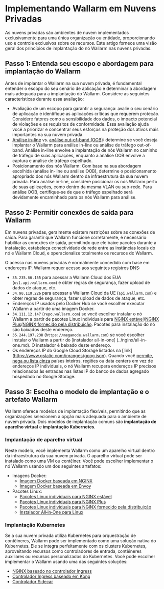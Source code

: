 [ip-lists-docs]:                    ../../user-guides/ip-lists/overview.md

# Implementando Wallarm em Nuvens Privadas

As nuvens privadas são ambientes de nuvem implementados exclusivamente para uma única organização ou entidade, proporcionando uso e controle exclusivos sobre os recursos. Este artigo fornece uma visão geral dos princípios de implantação do nó Wallarm nas nuvens privadas.

## Passo 1: Entenda seu escopo e abordagem para implantação do Wallarm

Antes de implantar o Wallarm na sua nuvem privada, é fundamental entender o escopo do seu cenário de aplicação e determinar a abordagem mais adequada para a implantação do Wallarm. Considere as seguintes características durante essa avaliação:

* Avaliação de um escopo para garantir a segurança: avalie o seu cenário de aplicação e identifique as aplicações críticas que requerem proteção. Considere fatores como a sensibilidade dos dados, o impacto potencial de violações e os requisitos de conformidade. Essa avaliação ajuda você a priorizar e concentrar seus esforços na proteção dos ativos mais importantes na sua nuvem privada.
* [Análise in-line](../inline/overview.md) vs. [análise out-of-band (OOB)](../oob/overview.md): determine se você deseja implantar o Wallarm para análise in-line ou análise de tráfego out-of-band. Análise in-line envolve a implantação de nós Wallarm no caminho de tráfego de suas aplicações, enquanto a análise OOB envolve a captura e análise de tráfego espelhado.
* Posicionamento dos nós Wallarm: Com base na sua abordagem escolhida (análise in-line ou análise OOB), determine o posicionamento apropriado dos nós Wallarm dentro da infraestrutura da sua nuvem privada. Para análise in-line, considere posicionar os nós Wallarm perto de suas aplicações, como dentro da mesma VLAN ou sub-rede. Para análise OOB, certifique-se de que o tráfego espelhado será devidamente encaminhado para os nós Wallarm para análise.

## Passo 2: Permitir conexões de saída para Wallarm

Em nuvens privadas, geralmente existem restrições sobre as conexões de saída. Para garantir que Wallarm funcione corretamente, é necessário habilitar as conexões de saída, permitindo que ele baixe pacotes durante a instalação, estabeleça conectividade de rede entre as instâncias locais do nó e Wallarm Cloud, e operacionalize totalmente os recursos do Wallarm.

O acesso nas nuvens privadas é normalmente concedido com base em endereços IP. Wallarm requer acesso aos seguintes registros DNS:

* `35.235.66.155` para acessar a Wallarm Cloud dos EUA (`us1.api.wallarm.com`) e obter regras de segurança, fazer upload de dados de ataque, etc.
* `34.90.110.226` para acessar a Wallarm Cloud da UE (`api.wallarm.com`) e obter regras de segurança, fazer upload de dados de ataque, etc.
* Endereços IP usados pelo Docker Hub se você escolher executar Wallarm a partir de uma imagem Docker.
* `34.111.12.147` (`repo.wallarm.com`) se você escolher instalar o nó Wallarm a partir de pacotes Linux individuais para [NGINX estável](../nginx/dynamic-module.md)/[NGINX Plus](../nginx-plus.md)/[NGINX fornecido pela distribuição](../nginx/dynamic-module-from-distr.md). Pacotes para instalação do nó são baixados deste endereço.
* `35.244.197.238` (`https://meganode.wallarm.com`) se você escolher instalar o Wallarm a partir do [instalador all-in-one] (../nginx/all-in-one.md). O instalador é baixado deste endereço.
* Os endereços IP do Google Cloud Storage listados na [link] (https://www.gstatic.com/ipranges/goog.json). Quando você [permite, nega ou lista cinza][ip-lists-docs] países inteiros, regiões ou data centers em vez de endereços IP individuais, o nó Wallarm recupera endereços IP precisos relacionados às entradas nas listas IP do banco de dados agregado hospedado no Google Storage.

## Passo 3: Escolha o modelo de implantação e o artefato Wallarm

Wallarm oferece modelos de implantação flexíveis, permitindo que as organizações selecionem a opção mais adequada para o ambiente de nuvem privada. Dois modelos de implantação comuns são **implantação de aparelho virtual** e **implantação Kubernetes**.

### Implantação de aparelho virtual

Neste modelo, você implementa Wallarm como um aparelho virtual dentro da infraestrutura da sua nuvem privada. O aparelho virtual pode ser instalado como uma VM ou contêiner. Você pode escolher implementar o nó Wallarm usando um dos seguintes artefatos:

* Imagens Docker:
    * [Imagem Docker baseada em NGINX](../../admin-en/installation-docker-en.md)
    * [Imagem Docker baseada em Envoy](../../admin-en/installation-guides/envoy/envoy-docker.md)
* Pacotes Linux:
    * [Pacotes Linux individuais para NGINX estável](../nginx/dynamic-module.md)
    * [Pacotes Linux individuais para NGINX Plus](../nginx-plus.md)
    * [Pacotes Linux individuais para NGINX fornecido pela distribuição](../nginx/dynamic-module-from-distr.md)
    * [Instalador All‑in‑One para Linux](../nginx/all-in-one.md)

### Implantação Kubernetes

Se a sua nuvem privada utiliza Kubernetes para orquestração de contêineres, Wallarm pode ser implementado como uma solução nativa do Kubernetes. Ele se integra perfeitamente com os clusters Kubernetes, aproveitando recursos como controladores de entrada, contêineres auxiliares ou recursos personalizados do Kubernetes. Você pode escolher implementar o Wallarm usando uma das seguintes soluções:

* [NGINX baseado no controlador Ingress](../../admin-en/installation-kubernetes-en.md)
* [Controlador Ingress baseado em Kong](../kubernetes/kong-ingress-controller/deployment.md)
* [Controlador Sidecar](../kubernetes/sidecar-proxy/deployment.md)